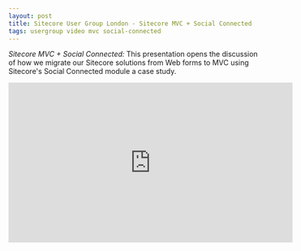```yaml
---
layout: post
title: Sitecore User Group London - Sitecore MVC + Social Connected
tags: usergroup video mvc social-connected
---
```


_Sitecore MVC + Social Connected:_ This presentation opens the discussion of how we migrate our Sitecore solutions from Web forms to MVC using Sitecore's Social Connected module a case study.

<iframe width="560" height="315" src="https://www.youtube.com/embed/UcglkGSYLVU?list=PL-LLg2yfNxZ6sOSMs9zwAYbDAgYDs44Oj" frameborder="0" allowfullscreen></iframe>